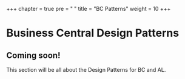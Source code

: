 +++
chapter = true
pre = "<b><i class='fas fa-clone'></i> </b>"
title = "BC Patterns"
weight = 10
+++

# Business Central Design Patterns

## Coming soon!

This section will be all about the Design Patterns for BC and AL.